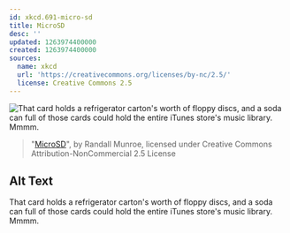 ```yaml
---
id: xkcd.691-micro-sd
title: MicroSD
desc: ''
updated: 1263974400000
created: 1263974400000
sources:
  name: xkcd
  url: 'https://creativecommons.org/licenses/by-nc/2.5/'
  license: Creative Commons 2.5
---
```

![That card holds a refrigerator carton's worth of floppy discs, and a soda can full of those cards could hold the entire iTunes store's music library. Mmmm.](https://imgs.xkcd.com/comics/microsd.png)
> "[MicroSD](https://xkcd.com/691/)", by Randall Munroe, licensed under Creative Commons Attribution-NonCommercial 2.5 License

## Alt Text
That card holds a refrigerator carton's worth of floppy discs, and a soda can full of those cards could hold the entire iTunes store's music library. Mmmm.
